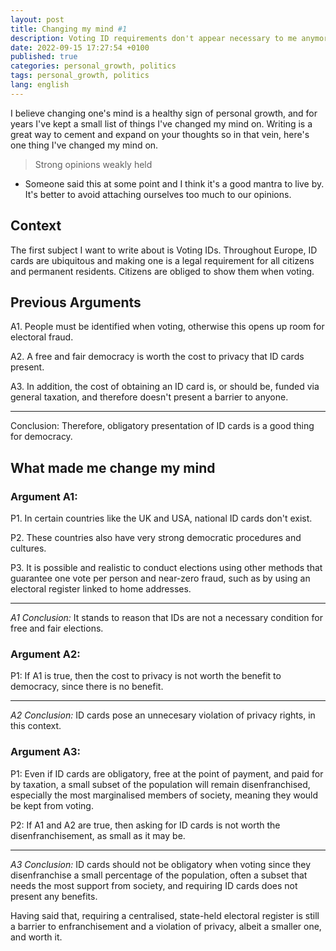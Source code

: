 ```yaml
---
layout: post
title: Changing my mind #1
description: Voting ID requirements don't appear necessary to me anymore.
date: 2022-09-15 17:27:54 +0100
published: true
categories: personal_growth, politics
tags: personal_growth, politics
lang: english
---
```


I believe changing one's mind is a healthy sign of personal growth, and for years I've kept a small list of things I've changed my mind on. Writing is a great way to cement and expand on your thoughts so in that vein, here's one thing I've changed my mind on. 

>Strong opinions weakly held

- Someone said this at some point and I think it's a good mantra to live by. It's better to avoid attaching ourselves too much to our opinions.

## Context
The first subject I want to write about is Voting IDs. Throughout Europe, ID cards are ubiquitous and making one is a legal requirement for all citizens and permanent residents. Citizens are obliged to show them when voting.

## Previous Arguments
A1. People must be identified when voting, otherwise this opens up room for electoral fraud. 

A2. A free and fair democracy is worth the cost to privacy that ID cards present. 

A3. In addition, the cost of obtaining an ID card is, or should be, funded via general taxation, and therefore doesn't present a barrier to anyone. 

---

Conclusion: Therefore, obligatory presentation of ID cards is a good thing for democracy.

## What made me change my mind
### Argument A1:
P1. In certain countries like the UK and USA, national ID cards don't exist. 

P2. These countries also have very strong democratic procedures and cultures. 

P3. It is possible and realistic to conduct elections using other methods that guarantee one vote per person and near-zero fraud, such as by using an electoral register linked to home addresses.

---

*A1 Conclusion:* It stands to reason that IDs are not a necessary condition for free and fair elections. 

### Argument A2:

P1: If A1 is true, then the cost to privacy is not worth the benefit to democracy, since there is no benefit.

---

*A2 Conclusion:* ID cards pose an unnecesary violation of privacy rights, in this context.

### Argument A3:

P1: Even if ID cards are obligatory, free at the point of payment, and paid for by taxation, a small subset of the population will remain disenfranchised, especially the most marginalised members of society, meaning they would be kept from voting.

P2: If A1 and A2 are true, then asking for ID cards is not worth the disenfranchisement, as small as it may be.

---

*A3 Conclusion:* ID cards should not be obligatory when voting since they disenfranchise a small percentage of the population, often a subset that needs the most support from society, and requiring ID cards does not present any benefits.

Having said that, requiring a centralised, state-held electoral register is still a barrier to enfranchisement and a violation of privacy, albeit a smaller one, and worth it.